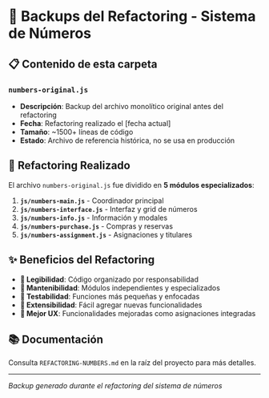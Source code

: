 # 📁 Backups del Refactoring - Sistema de Números

## 📋 Contenido de esta carpeta

### `numbers-original.js`
- **Descripción**: Backup del archivo monolítico original antes del refactoring
- **Fecha**: Refactoring realizado el [fecha actual]
- **Tamaño**: ~1500+ líneas de código
- **Estado**: Archivo de referencia histórica, no se usa en producción

## 🔧 Refactoring Realizado

El archivo `numbers-original.js` fue dividido en **5 módulos especializados**:

1. **`js/numbers-main.js`** - Coordinador principal
2. **`js/numbers-interface.js`** - Interfaz y grid de números  
3. **`js/numbers-info.js`** - Información y modales
4. **`js/numbers-purchase.js`** - Compras y reservas
5. **`js/numbers-assignment.js`** - Asignaciones y titulares

## ✨ Beneficios del Refactoring

- **📖 Legibilidad**: Código organizado por responsabilidad
- **🔧 Mantenibilidad**: Módulos independientes y especializados  
- **🧪 Testabilidad**: Funciones más pequeñas y enfocadas
- **🔄 Extensibilidad**: Fácil agregar nuevas funcionalidades
- **🎯 Mejor UX**: Funcionalidades mejoradas como asignaciones integradas

## 📚 Documentación

Consulta `REFACTORING-NUMBERS.md` en la raíz del proyecto para más detalles.

---
*Backup generado durante el refactoring del sistema de números*
